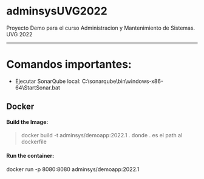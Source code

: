 # adminsysUVG2022
Proyecto Demo para el curso Administracion y Mantenimiento de Sistemas. UVG 2022

---
# Comandos importantes:
- Ejecutar SonarQube local: C:\sonarqube\bin\windows-x86-64\StartSonar.bat

## Docker

#### Build the Image:
> docker build -t adminsys/demoapp:2022.1 .
donde . es el path al dockerfile

#### Run the container:
docker run -p 8080:8080 adminsys/demoapp:2022.1
